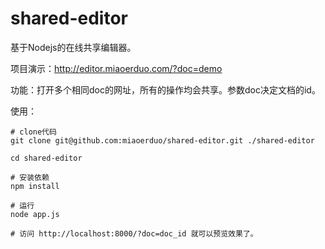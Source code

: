 # shared-editor
基于Nodejs的在线共享编辑器。

项目演示：http://editor.miaoerduo.com/?doc=demo

功能：打开多个相同doc的网址，所有的操作均会共享。参数doc决定文档的id。

使用：

```
# clone代码
git clone git@github.com:miaoerduo/shared-editor.git ./shared-editor

cd shared-editor

# 安装依赖
npm install

# 运行
node app.js

# 访问 http://localhost:8000/?doc=doc_id 就可以预览效果了。
```

